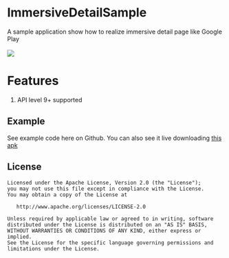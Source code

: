 # ImmersiveDetailSample
A sample application show how to realize immersive detail page like Google Play<br>
<br>
![](https://github.com/matrixxun/ImmersiveDetailSample/raw/master/art/demo.gif)

# Features
1. API level 9+ supported

## Example
See example code here on Github. You can also see it live downloading [this apk](https://raw.githubusercontent.com/matrixxun/PullToZoomInListView/master/art/app-debug.apk)

License
--------


    Licensed under the Apache License, Version 2.0 (the "License");
    you may not use this file except in compliance with the License.
    You may obtain a copy of the License at

       http://www.apache.org/licenses/LICENSE-2.0

    Unless required by applicable law or agreed to in writing, software
    distributed under the License is distributed on an "AS IS" BASIS,
    WITHOUT WARRANTIES OR CONDITIONS OF ANY KIND, either express or implied.
    See the License for the specific language governing permissions and
    limitations under the License.
